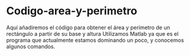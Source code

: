 # Codigo-area-y-perimetro
Aquí añadiremos el código para obtener el área y perímetro de un rectángulo a partir de su base y altura
Utilizamos Matlab ya que es el programa que actualmente estamos dominando un poco, y conocemos algunos comandos.
